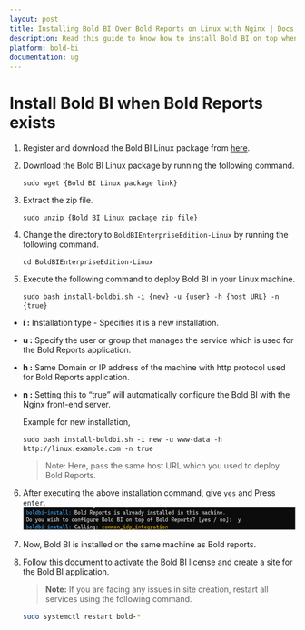 ```yaml
---
layout: post
title: Installing Bold BI Over Bold Reports on Linux with Nginx | Docs
description: Read this guide to know how to install Bold BI on top when Bold Reports is installed already on Linux with Nginx.
platform: bold-bi
documentation: ug
---
```


# Install Bold BI when Bold Reports exists

1. Register and download the Bold BI Linux package from [here](/deploying-bold-bi/overview/#registration-and-download).

2. Download the Bold BI Linux package by running the following command.

    ~~~shell
    sudo wget {Bold BI Linux package link}
    ~~~

3. Extract the zip file.

    ~~~shell
    sudo unzip {Bold BI Linux package zip file}
    ~~~ 

4. Change the directory to `BoldBIEnterpriseEdition-Linux` by running the following command. 

    ~~~shell
    cd BoldBIEnterpriseEdition-Linux
    ~~~ 
 
5. Execute the following command to deploy Bold BI in your Linux machine. 
 
    ~~~shell
    sudo bash install-boldbi.sh -i {new} -u {user} -h {host URL} -n {true} 
    ~~~

* **i :** Installation type - Specifies it is a new installation.

* **u :** Specify the user or group that manages the service which is used for the Bold Reports application.

* **h :** Same Domain or IP address of the machine with http protocol used for Bold Reports application. 

* **n :** Setting this to “true” will automatically configure the Bold BI with the Nginx front-end server. 

    Example for new installation,
    ~~~shell
    sudo bash install-boldbi.sh -i new -u www-data -h http://linux.example.com -n true
    ~~~ 

    > Note: Here, pass the same host URL which you used to deploy Bold Reports.

6.	After executing the above installation command, give `yes` and Press `enter`.
     ![confirmation](/static/assets/installation-and-deployment/images/bold-reports-confirm.png)

7. Now, Bold BI is installed on the same machine as Bold reports.

8. Follow [this](/application-startup/latest/#activate-bold-bi-license) document to activate the Bold BI license and create a site for the Bold BI application.

   > **Note:** If you are facing any issues in site creation, restart all services using the following command.
   
   ~~~sh
   sudo systemctl restart bold-*
   ~~~
   